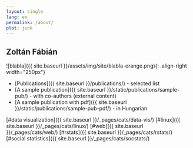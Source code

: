 ```yaml
---
layout: single
lang: en
permalink: /about/
plot: junk
---
```


## Zoltán Fábián

![blabla]({{ site.baseurl }}/assets/img/site/blabla-orange.png){: .align-right width="250px"}
- [Publications]({{ site.baseurl }}/publications/) - selected list
- [A sample publication]({{ site.baseurl }}/static/publications/sample-pub/) - with co-authors (external content)
- [A sample publication with pdf]({{ site.baseurl }}/static/publications/sample-pub-pdf/) - in Hungarian

[#data visualization]({{ site.baseurl }}/_pages/cats/data-vis/)
[#linux]({{ site.baseurl }}/_pages/cats/linux/)
[#web]({{ site.baseurl }}/_pages/cats/web/)
[#rstats]({{ site.baseurl }}/_pages/cats/rstats/)
[#social statistics]({{ site.baseurl }}/_pages/cats/socstats/)